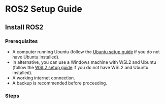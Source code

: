 # ROS2 Setup Guide

## Install ROS2

### Prerequisites

- A computer running Ubuntu (follow the [Ubuntu setup guide](./dual_boot/dual_boot_guide.md) if you do not have Ubuntu installed).
- In alternative, you can use a Windows machine with WSL2 and Ubuntu (follow the [WSL2 setup guide](./wsl2/wsl2_setup_guide.md) if you do not have WSL2 and Ubuntu installed).
- A working internet connection.
- A backup is recommended before proceeding.

### Steps
